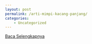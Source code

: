```yaml
---
layout: post
permalink: /arti-mimpi-kacang-panjang/
categories:
    - Uncategorized
---
```


[Baca Selengkapnya](/02)